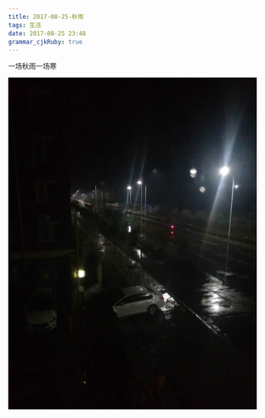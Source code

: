 ```yaml
---
title: 2017-08-25-秋雨
tags: 生活
date: 2017-08-25 23:48
grammar_cjkRuby: true
---
```

一场秋雨一场寒

![enter description here][1]


  [1]: /img/11.jpg